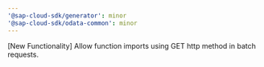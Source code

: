 ```yaml
---
'@sap-cloud-sdk/generator': minor
'@sap-cloud-sdk/odata-common': minor
---
```


[New Functionality] Allow function imports using GET http method in batch requests.
